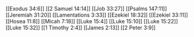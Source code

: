 [[Exodus 34:6]]
[[2 Samuel 14:14]]
[[Job 33:27]]
[[Psalms 147:11]]
[[Jeremiah 31:20]]
[[Lamentations 3:33]]
[[Ezekiel 18:32]]
[[Ezekiel 33:11]]
[[Hosea 11:8]]
[[Micah 7:18]]
[[Luke 15:4]]
[[Luke 15:10]]
[[Luke 15:22]]
[[Luke 15:32]]
[[1 Timothy 2:4]]
[[James 2:13]]
[[2 Peter 3:9]]
